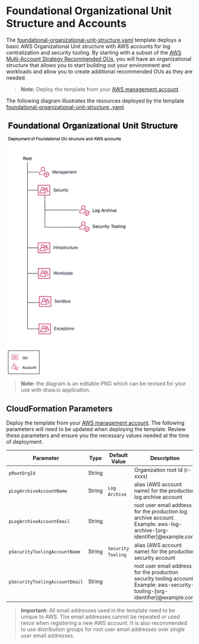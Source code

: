 # Foundational Organizational Unit Structure and Accounts

The [foundational-organizational-unit-structure.yaml](./foundational-organizational-unit-structure.yaml) template
 deploys a basic AWS Organizational Unit structure with AWS accounts for log centralization and security tooling. By starting with a subset of the [AWS Multi-Account Strategy Recommended OUs](https://docs.aws.amazon.com/whitepapers/latest/organizing-your-aws-environment/recommended-ous-and-accounts.html), you will have an organizational structure that allows you to start building out your environment and workloads and allow you to create additional recommended OUs as they are needed.

> **Note:** Deploy the template from your [AWS management account](https://docs.aws.amazon.com/organizations/latest/userguide/orgs_getting-started_concepts.html).

The following diagram illustrates the resources deployed by the template [foundational-organizational-unit-structure
.yaml](./foundational-organizational-unit-structure.yaml).

![Reference Architecture](./ref-arch-diagram.drawio.png)

> **Note:** the diagram is an editable PNG which can be revised for your use with draw.io application.

## CloudFormation Parameters

Deploy the template from your [AWS management account](https://docs.aws.amazon.com/organizations/latest/userguide/orgs_getting-started_concepts.html). The following parameters will need to be updated when deploying the template. Review these parameters and ensure you the necessary values needed at the time of deployment.

| Parameter | Type | Default Value | Description |
| --------- | ---- | ------------- | ----------- |
| `pRootOrgId` | String |  | Organization root Id (r-xxxx) |
| `pLogArchiveAccountName` | String | `Log Archive` | alias (AWS account name) for the production log archive account |
| `pLogArchiveAccountEmail` | String |  | root user email address for the production log archive account. Example: aws-log-archive-[org-identifier]@example.com|
| `pSecurityToolingAccountName` | String | `Security Tooling` | alias (AWS account name) for the production security account |
| `pSecurityToolingAccountEmail` | String |  | root user email address for the production security tooling account. Example: aws-security-tooling-[org-identifier]@example.com |

> **Important:** All email addresses used in the template need to be unique to AWS. The email addresses cannot be repeated or used twice when registering a new AWS account. It is also recommended to use distribution groups for root user email addresses over single user email addresses.

